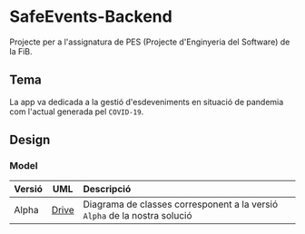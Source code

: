 # SafeEvents-Backend

Projecte per a l'assignatura de PES (Projecte d'Enginyeria del Software) de la FiB.

## Tema

La app va dedicada a la gestió d'esdeveniments en situació de pandemia com l'actual generada pel `COVID-19`.

## Design

### Model

| Versió | UML | Descripció |
|:-|:-:|:-| 
| Alpha | [Drive](https://drive.google.com/file/d/1KpwhW7OkFZx52OfmITGO8Iewb88pEfQ3/view?usp=sharing) | Diagrama de classes corresponent a la versió `Alpha` de la nostra solució |